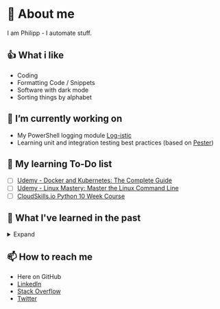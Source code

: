 # 👹 About me

I am Philipp - I automate stuff.

## 👍 What i like

- Coding
- Formatting Code / Snippets
- Software with dark mode
- Sorting things by alphabet

## 🔭 I’m currently working on

- My PowerShell logging module [Log-istic](https://github.com/philmph/Log-istic)
- Learning unit and integration testing best practices (based on [Pester](https://github.com/pester/Pester))

## 🌱 My learning To-Do list

- [ ] [Udemy - Docker and Kubernetes: The Complete Guide](https://www.udemy.com/course/docker-and-kubernetes-the-complete-guide/)
- [ ] [Udemy - Linux Mastery: Master the Linux Command Line](https://www.udemy.com/course/linux-mastery/)
- [ ] [CloudSkills.io Python 10 Week Course](https://cloudskills.io/courses/python)

## 📖 What I've learned in the past

<details>
<summary>Expand</summary>

- [x] [04/21 - Exam - AZ-400 - Designing and Implementing Microsoft DevOps Solutions](https://docs.microsoft.com/en-us/learn/certifications/exams/az-400)
- [x] [04/21 Microsoft Azure DevOps Engineer Certification AZ-400](https://cloudskills.io)
- [x] [02/21 - Udemy - Dive into Ansible](https://www.udemy.com/course/diveintoansible/)
- [x] [02/21 - Exam - AZ-104 - Microsoft Azure Administrator](https://docs.microsoft.com/en-us/learn/certifications/exams/az-104)
- [x] [01/21 - 02/21 - Udemy - AZ-104 Microsoft Azure Administrator II](https://www.udemy.com/course/microsoft-certified-azure-administrator/)
- [x] [12/20 - 01/21 - Udemy - AZ-104 Microsoft Azure Administrator I](https://www.udemy.com/course/70533-azure/)
- [x] [10/20 - Professional Scrum Master I](https://www.scrum.org/professional-scrum-master-i-certification)
- [x] 09/20+ - [VIM and VIM in VS Code](https://github.com/VSCodeVim/Vim)
- [x] 08/20+ - 10 Finger typing
</details>

## 📫 How to reach me

- Here on GitHub
- [LinkedIn](https://www.linkedin.com/in/philipp-maier-801b54138)
- [Stack Overflow](https://stackoverflow.com/users/14100666/philmph)
- [Twitter](https://twitter.com/philmph)
